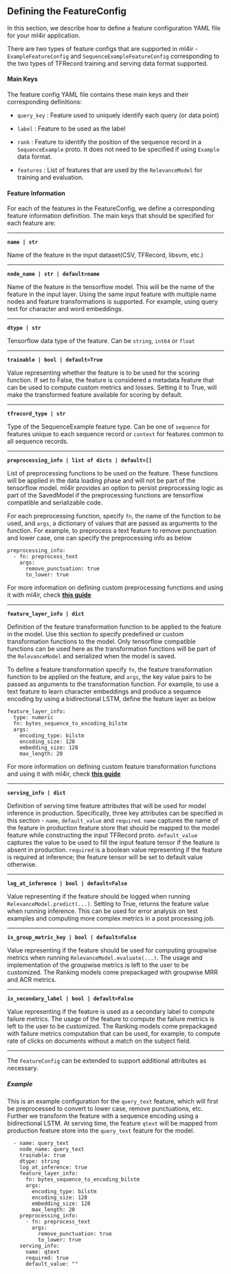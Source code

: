 ## Defining the FeatureConfig

In this section, we describe how to define a feature configuration YAML file for your ml4ir application.

There are two types of feature configs that are supported in ml4ir - `ExampleFeatureConfig` and `SequenceExampleFeatureConfig` corresponding to the two types of TFRecord training and serving data format supported. 

#### Main Keys

The feature config YAML file contains these main keys and their corresponding definitions:

* `query_key` : Feature used to uniquely identify each query (or data point)

* `label` : Feature to be used as the label

* `rank` : Feature to identify the position of the sequence record in a `SequenceExample` proto. It does not need to be specified if using `Example` data format.

* `features` : List of features that are used by the `RelevanceModel` for training and evaluation.

#### Feature Information

For each of the features in the FeatureConfig, we define a corresponding feature information definition. The main keys that should be specified for each feature are:

-----

**`name | str`**

Name of the feature in the input dataset(CSV, TFRecord, libsvm, etc.)

-----

**`node_name | str | default=name`**

Name of the feature in the tensorflow model. This will be the name of the feature in the input layer. Using the same input feature with multiple name nodes and feature transformations is supported. For example, using query text for character and word embeddings.

-----

**`dtype | str`**

Tensorflow data type of the feature. Can be `string`, `int64` or `float`

-----

**`trainable | bool | default=True`**

Value representing whether the feature is to be used for the scoring function. If set to False, the feature is considered a metadata feature that can be used to compute custom metrics and losses. Setting it to True, will make the transformed feature available for scoring by default.

-----

**`tfrecord_type | str`**

Type of the SequenceExample feature type. Can be one of `sequence` for features unique to each sequence record or `context` for features common to all sequence records.

-----

**`preprocessing_info | list of dicts | default=[]`**

List of preprocessing functions to be used on the feature. These functions will be applied in the data loading phase and will not be part of the tensorflow model. ml4ir provides an option to persist preprocessing logic as part of the SavedModel if the preprocessing functions are tensorflow compatible and serializable code.

For each preprocessing function, specify `fn`, the name of the function to be used, and `args`, a dictionary of values that are passed as arguments to the function. For example, to preprocess a text feature to remove punctuation and lower case, one can specify the preprocessing info as below
```
preprocessing_info:
  - fn: preprocess_text
    args:
      remove_punctuation: true
      to_lower: true
```

For more information on defining custom preprocessing functions and using it with ml4ir, check **[this guide](/advanced/preprocessing)**

-----

**`feature_layer_info | dict`**

Definition of the feature transformation function to be applied to the feature in the model. Use this section to specify predefined or custom transformation functions to the model. Only tensorflow compatible functions can be used here as the transformation functions will be part of the `RelevanceModel` and serialized when the model is saved.

To define a feature transformation specify `fn`, the feature transformation function to be applied on the feature, and `args`, the key value pairs to be passed as arguments to the transformation function. For example, to use a text feature to learn character embeddings and produce a sequence encoding by using a bidirectional LSTM, define the feature layer as below
```
feature_layer_info:
  type: numeric
  fn: bytes_sequence_to_encoding_bilstm
  args:
    encoding_type: bilstm
    encoding_size: 128
    embedding_size: 128
    max_length: 20
```

For more information on defining custom feature transformation functions and using it with ml4ir, check **[this guide](/advanced/feature_layer)**

-----

**`serving_info | dict`**

Definition of serving time feature attributes that will be used for model inference in production. Specifically, three key attributes can be specified in this section - `name`, `default_value` and `required`. `name` captures the name of the feature in production feature store that should be mapped to the model feature while constructing the input TFRecord proto. `default_value` captures the value to be used to fill the input feature tensor if the feature is absent in production. `required` is a boolean value representing if the feature is required at inference; the feature tensor will be set to default value otherwise.

-----

**`log_at_inference | bool | default=False`**

Value representing if the feature should be logged when running `RelevanceModel.predict(...)`. Setting to True, returns the feature value when running inference. This can be used for error analysis on test examples and computing more complex metrics in a post processing job.

-----

**`is_group_metric_key | bool | default=False`**

Value representing if the feature should be used for computing groupwise metrics when running `RelevanceModel.evaluate(...)`. The usage and implementation of the groupwise metrics is left to the user to be customized. The Ranking models come prepackaged with groupwise MRR and ACR metrics.

-----

**`is_secondary_label | bool | default=False`**

Value representing if the feature is used as a secondary label to compute failure metrics. The usage of the feature to compute the failure metrics is left to the user to be customized. The Ranking models come prepackaged with failure metrics computation that can be used, for example, to compute rate of clicks on documents without a match on the subject field.

-----

The `FeatureConfig` can be extended to support additional attributes as necessary.

##### Example

This is an example configuration for the `query_text` feature, which will first be preprocessed to convert to lower case, remove punctuations, etc. Further we transform the feature with a sequence encoding using a bidirectional LSTM. At serving time, the feature `qtext` will be mapped from production feature store into the `query_text` feature for the model.

```
  - name: query_text
    node_name: query_text
    trainable: true
    dtype: string
    log_at_inference: true
    feature_layer_info:
      fn: bytes_sequence_to_encoding_bilstm
      args:
        encoding_type: bilstm
        encoding_size: 128
        embedding_size: 128
        max_length: 20
    preprocessing_info:
      - fn: preprocess_text
        args:
          remove_punctuation: true
          to_lower: true
    serving_info:
      name: qtext
      required: true
      default_value: ""
```
